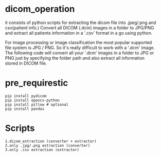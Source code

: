 # dicom_operation
it consists of python scripts for extracting the dicom file into .jpeg/.png and csv(patient info.) 
Convert all DICOM (.dcm) images in a folder to JPG/PNG and extract all patients information in a '.csv' format in a go using python.

For image processing or image classification the most popular supported file system is JPG / PNG. So it's really difficult to work with a '.dcm' image. The following code will convert all your '.dcm' images in a folder to JPG or PNG just by specifying the folder path and also extract all information stored in DICOM file.

# pre_requirestic
    pip install pydicom
    pip install opencv-python
    pip install pillow # optional 
    pip install pandas
    
# Scripts
    1.dicom_extraction (converter + extractor)
    2.only .jpg/.png extraction (converter)
    3.only .csv extraction (extractor)
